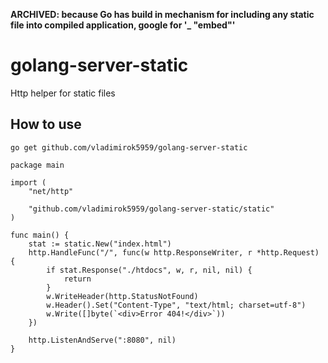 **ARCHIVED: because Go has build in mechanism for including any static file into compiled application, google for '_ "embed"'**

# golang-server-static
Http helper for static files

## How to use
```
go get github.com/vladimirok5959/golang-server-static
```
```
package main

import (
	"net/http"

	"github.com/vladimirok5959/golang-server-static/static"
)

func main() {
	stat := static.New("index.html")
	http.HandleFunc("/", func(w http.ResponseWriter, r *http.Request) {
		if stat.Response("./htdocs", w, r, nil, nil) {
			return
		}
		w.WriteHeader(http.StatusNotFound)
		w.Header().Set("Content-Type", "text/html; charset=utf-8")
		w.Write([]byte(`<div>Error 404!</div>`))
	})

	http.ListenAndServe(":8080", nil)
}
```
